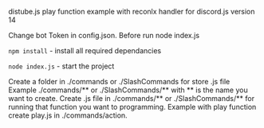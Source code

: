 distube.js play function example with reconlx handler for discord.js version 14

Change bot Token in config.json. Before run node index.js

`npm install` - install all required dependancies

`node index.js` - start the project

Create a folder in ./commands or ./SlashCommands for store .js file
Example ./commands/** or ./SlashCommands/** with ** is the name you want to create.
Create .js file in ./commands/** or ./SlashCommands/** for running that function you want to programming.
Example with play function create play.js in ./commands/action.
